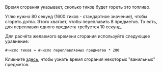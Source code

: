 Время сгорания указывает, сколько тиков будет гореть это топливо.

Углю нужно 80 секунд (1600 тиков - стандартное значение), чтобы сгореть дотла. Этого хватает, чтобы переплавить 8
предметов. То есть, для переплавки одного предмета требуется 10 секунд.

Для расчёта желаемого времени сгорания используйте следующее уравнение:

`#число тиков = #число переплавляемых предметов * 200`

Кликните [здесь](https://mcreator.net/wiki/burn-time-fuels), чтобы узнать время сгорания некоторых "ванильных"
предметов.